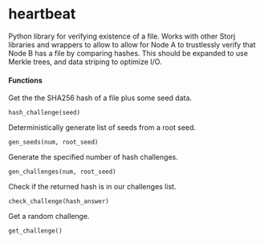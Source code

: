 heartbeat
=========

Python library for verifying existence of a file. Works with other Storj libraries and wrappers to allow to allow for Node A to trustlessly verify that Node B has a file by comparing hashes. This should be expanded to use Merkle trees, and data striping to optimize I/O. 

#### Functions

Get the the SHA256 hash of a file plus some seed data.

	hash_challenge(seed)

Deterministically generate list of seeds from a root seed. 

	gen_seeds(num, root_seed)

Generate the specified number of hash challenges.

	gen_challenges(num, root_seed)

Check if the returned hash is in our challenges list. 

	check_challenge(hash_answer)

Get a random challenge.

	get_challenge()